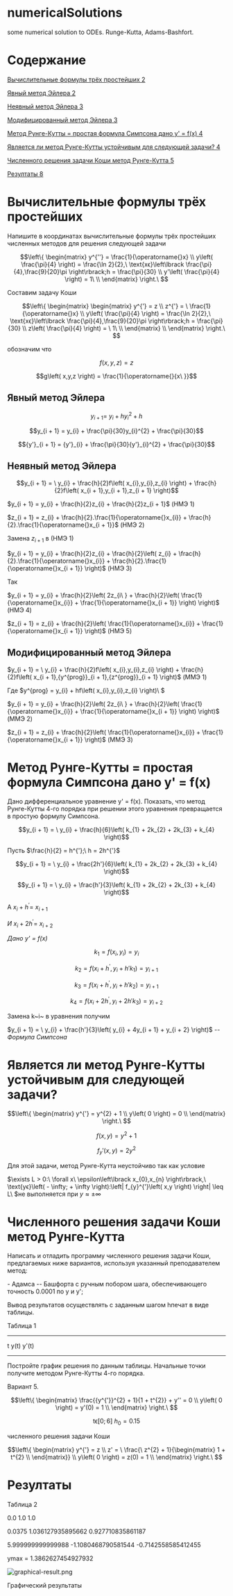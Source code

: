 # numericalSolutions
some numerical solution to ODEs. Runge-Kutta, Adams-Bashfort.

Содержание 
===========

[Вычислительные формулы трёх простейших
2](#вычислительные-формулы-трёх-простейших)

[Явный метод Эйлера 2](#явный-метод-эйлера)

[Неявный метод Эйлера 3](#неявный-метод-эйлера)

[Модифицированный метод Эйлера 3](#модифицированный-метод-эйлера)

[Метод Рунге-Кутты = простая формула Симпсона дано y' = f(x)
4](#метод-рунге-кутты-простая-формула-симпсона-дано-y-fx)

[Является ли метод Рунге-Кутты устойчивым для следующей задачи?
4](#является-ли-метод-рунге-кутты-устойчивым-для-следующей-задачи)

[Численного решения задачи Коши метод Рунге-Кутта
5](#численного-решения-задачи-коши-метод-рунге-кутта)

[Резултаты 8](#резултаты)

Вычислительные формулы трёх простейших 
=======================================

Напишите в координатах вычислительные формулы трёх простейших численных
методов для решения следующей задачи

$$\left\{ \begin{matrix}
y^{''} = \frac{1}{\operatorname{}x} \\
y\left( \frac{\pi}{4} \right) = \frac{\ln 2}{2},\ \text{xϵ}\left\lbrack \frac{\pi}{4},\frac{9}{20}\pi \right\rbrack;h = \frac{\pi}{30} \\
y'\left( \frac{\pi}{4} \right) = 1\  \\
\end{matrix} \right.\ $$

Составим задачу Коши

$$\left\{ \begin{matrix}
\begin{matrix}
y^{'} = z \\
z^{'} = \ \frac{1}{\operatorname{}x} \\
y\left( \frac{\pi}{4} \right) = \frac{\ln 2}{2},\ \text{xϵ}\left\lbrack \frac{\pi}{4},\frac{9}{20}\pi \right\rbrack;h = \frac{\pi}{30} \\
z\left( \frac{\pi}{4} \right) = \ 1\  \\
\end{matrix} \\
\end{matrix} \right.\ $$

обозначим что

$$f\left( x,y,z \right) = z$$

$$g\left( x,y,z \right) = \frac{1}{\operatorname{}{x\ }}$$

Явный метод Эйлера
------------------

$$y_{i + 1} = \ y_{i} + hy_{i}^{2} + h$$

$$y_{i + 1} = y_{i} + \frac{\pi}{30}y_{i}^{2} + \frac{\pi}{30}$$

$${y'}_{i + 1} = {y'}_{i} + \frac{\pi}{30}{y'}_{i}^{2} + \frac{\pi}{30}$$

Неявный метод Эйлера
--------------------

$$y_{i + 1} = \ y_{i} + \frac{h}{2}f\left( x_{i},y_{i},z_{i} \right) + \frac{h}{2}f\left( x_{i + 1},y_{i + 1},z_{i + 1} \right)$$

$y_{i + 1} = y_{i} + \frac{h}{2}z_{i} + \frac{h}{2}z_{i + 1}$ (НМЭ 1)

$z_{i + 1} = z_{i} + \frac{h}{2}.\frac{1}{\operatorname{}x_{i}} + \frac{h}{2}.\frac{1}{\operatorname{}x_{i + 1}}$
(НМЭ 2)

Замена $z_{i + 1}$ в (НМЭ 1)

$y_{i + 1} = y_{i} + \frac{h}{2}z_{i} + \frac{h}{2}\left( z_{i} + \frac{h}{2}.\frac{1}{\operatorname{}x_{i}} + \frac{h}{2}.\frac{1}{\operatorname{}x_{i + 1}} \right)$
(НМЭ 3)

Так

$y_{i + 1} = y_{i} + \frac{h}{2}\left( 2z_{i\ } + \frac{h}{2}\left( \frac{1}{\operatorname{}x_{i}} + \frac{1}{\operatorname{}x_{i + 1}} \right) \right)$
(НМЭ 4)

$z_{i + 1} = z_{i} + \frac{h}{2}\left( \frac{1}{\operatorname{}x_{i}} + \frac{1}{\operatorname{}x_{i + 1}} \right)$
(НМЭ 5)

Модифицированный метод Эйлера
-----------------------------

$y_{i + 1} = \ y_{i} + \frac{h}{2}f\left( x_{i},y_{i},z_{i} \right) + \frac{h}{2}f\left( x_{i + 1},{y^{prog}}_{i + 1},{z^{prog}}_{i + 1} \right)$
(ММЭ 1)

Где $y^{prog} = y_{i} + hf\left( x_{i},y_{i},z_{i} \right)\ $

$y_{i + 1} = y_{i} + \frac{h}{2}\left( 2z_{i\ } + \frac{h}{2}\left( \frac{1}{\operatorname{}x_{i}} + \frac{1}{\operatorname{}x_{i + 1}} \right) \right)$
(ММЭ 2)

$z_{i + 1} = z_{i} + \frac{h}{2}\left( \frac{1}{\operatorname{}x_{i}} + \frac{1}{\operatorname{}x_{i + 1}} \right)$
(ММЭ 3)

Метод Рунге-Кутты = простая формула Симпсона дано y' = f(x)
===========================================================

Дано дифференциальное уравнение y' = f(x). Показать, что метод
Рунге-Кутты 4-го порядка при решении этого уравнения превращается в
простую формулу Симпсона.

$$y_{i + 1} = \ y_{i} + \frac{h}{6}\left( k_{1} + 2k_{2} + 2k_{3} + k_{4} \right)$$

Пусть $\frac{h}{2} = h^{'};\ h = 2h^{'}$

$$y_{i + 1} = \ y_{i} + \frac{2h'}{6}\left( k_{1} + 2k_{2} + 2k_{3} + k_{4} \right)$$

$$y_{i + 1} = \ y_{i} + \frac{h'}{3}\left( k_{1} + 2k_{2} + 2k_{3} + k_{4} \right)$$

А $x_{i} + h^{'} = \ x_{i + 1}$

*И* $x_{i} + 2h^{'} = \ x_{i + 2}$

*Дано y' = f(x)*

$$k_{1} = f\left( x_{i},y_{i} \right) = y_{i}$$

$$k_{2} = f\left( x_{i} + h^{'},y_{i} + h'k_{1} \right) = y_{i + 1}$$

$$k_{3} = f\left( x_{i} + h^{'},y_{i} + h'k_{2} \right) = y_{i + 1}$$

$$k_{4} = f\left( x_{i} + {2h}^{'},y_{i} + 2h'k_{3} \right) = y_{i + 2}$$

Замена k~i~ в уравнения получим

$y_{i + 1} = \ y_{i} + \frac{h'}{3}\left( y_{i} + 4y_{i + 1} + y_{i + 2} \right)$
*-- Формула Симпсона*

Является ли метод Рунге-Кутты устойчивым для следующей задачи?
==============================================================

$$\left\{ \begin{matrix}
y^{'} = y^{2} + 1 \\
y\left( 0 \right) = 0 \\
\end{matrix} \right.\ $$

$$f\left( x,y \right) = y^{2} + 1$$

$$f_{y}'\left( x,y \right) = {2y}^{2}$$

Для этой задачи, метод Рунге-Кутта неустойчиво так как условие

$\exists L > 0:\ \forall x\ \epsilon\left\lbrack x_{0},x_{n} \right\rbrack,\ \text{yϵ}\left( - \infty; + \infty \right):\left| f_{y}^{'}\left( x,y \right) \right| \leq L\ $не
выполняется при $y \approx \pm \infty$

Численного решения задачи Коши метод Рунге-Кутта
================================================

Написать и отладить программу численного решения задачи Коши,
предлагаемых ниже вариантов, используя указанный преподавателем метод:

\- Адамса -- Башфорта c ручным побором шага, обеспечивающего точность
0.0001 по у и y';

Вывод результатов осуществлять с заданным шагом hпечат в виде таблицы.

Таблица 1

  --- ------ -------
  t   y(t)   y'(t)
  --- ------ -------

Постройте график решения по данным таблицы. Начальные точки получите
методом Рунге-Кутты 4-го порядка.

Вариант 5.

$$\left\{ \begin{matrix}
\frac{{y^{'}}^{2} + 1}{1 + t^{2}} + y'' = 0 \\
y\left( 0 \right) = y'(0) = 1 \\
\end{matrix} \right.\ $$

$$\text{tϵ}\left\lbrack 0;6 \right\rbrack\ h_{0} = 0.15$$

численного решения задачи Коши

$$\left\{ \begin{matrix}
y^{'} = z \\
z' = \ \frac{\ z^{2} + 1}{\begin{matrix}
1 + t^{2} \\
\end{matrix}} \\
y\left( 0 \right) = z(0) = 1 \\
\end{matrix} \right.\ $$


Резултаты
=========

Таблица 2

  0.0                 1.0                   1.0
  
  
  0.0375              1.036127935895662     0.927710835861187
  
  
  5.999999999999988   -1.1080468790581544   -0.7142558585412455



ymax = 1.3862627454927932

![graphical-result.png](src/graphical-result.png)

Графический результаты
